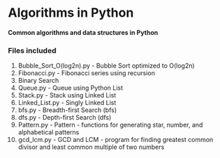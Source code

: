 # Algorithms in Python

<h4>Common algorithms and data structures in Python</h4>

<div>
 
 <h3>Files included</h3>

 <ol>
  <li>Bubble_Sort_O(log2n).py - Bubble Sort optimized to O(log2n)</li>
  <li>Fibonacci.py - Fibonacci series using recursion</li>
  <li>Binary Search</li>
  <li>Queue.py - Queue using Python List</li>
  <li>Stack.py - Stack using Linked List</li>
  <li>Linked_List.py - Singly Linked List</li>
 <li>bfs.py - Breadth-first Search (bfs)</li>
 <li>dfs.py - Depth-first Search (dfs)</li>
 <li>Pattern.py - Pattern - functions for generating star, number, and alphabetical patterns</li>
 <li>gcd_lcm.py - GCD and LCM - program for finding greatest common divisor and least common multiple of two numbers</li>
</ol>
</div?
  
<div>
